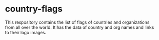 # country-flags
This respository contains the list of flags of countries and organizations from all over the world. It has the data of country and org names and links to their logo images.
